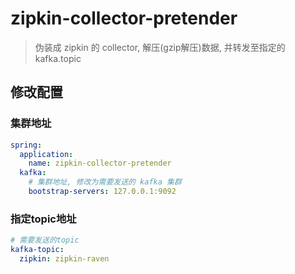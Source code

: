 # zipkin-collector-pretender
> 伪装成 zipkin 的 collector, 解压(gzip解压)数据, 并转发至指定的 kafka.topic

## 修改配置

### 集群地址

```yaml
spring:
  application:
    name: zipkin-collector-pretender
  kafka:
    # 集群地址, 修改为需要发送的 kafka 集群
    bootstrap-servers: 127.0.0.1:9092
```


### 指定topic地址

```yaml
# 需要发送的topic
kafka-topic:
  zipkin: zipkin-raven
```
